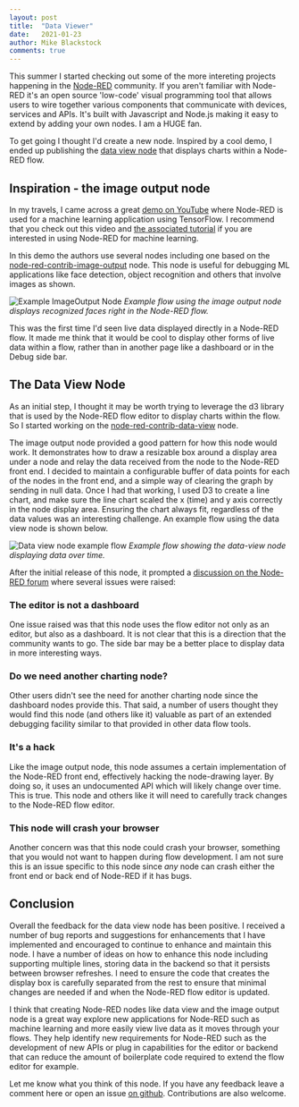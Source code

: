 ```yaml
---
layout: post
title:  "Data Viewer"
date:   2021-01-23
author: Mike Blackstock
comments: true
---
```


This summer I started checking out some of the more intereting projects happening in the [Node-RED](https://nodered.org/) community.  If you aren't familiar with Node-RED it's an open source 'low-code' visual programming tool that allows users to wire together various components that communicate with devices, services and APIs.  It's built with Javascript and Node.js making it easy to extend by adding your own nodes.  I am a HUGE fan.

To get going I thought I'd create a new node.  Inspired by a cool demo, I ended up publishing the [data view node](https://flows.nodered.org/node/node-red-contrib-data-view) that displays charts within a Node-RED flow.

## Inspiration - the image output node

In my travels, I came across a great [demo on YouTube](https://www.youtube.com/watch?v=bOdlPwWej98) where Node-RED is used for a machine learning application using TensorFlow.  I recommend that you check out this video and [the associated tutorial](https://developer.ibm.com/tutorials/building-a-machine-learning-node-for-node-red-using-tensorflowjs) if you are interested in using Node-RED for machine learning.

In this demo the authors use several nodes including one based on the [node-red-contrib-image-output](https://flows.nodered.org/node/node-red-contrib-image-output) node.  This node is useful for debugging ML applications like face detection, object recognition and others that involve images as shown.

![Example ImageOutput Node](https://raw.githubusercontent.com/rikukissa/node-red-contrib-image-output/master/.github/preview.png)
*Example flow using the image output node displays recognized faces right in the Node-RED flow.*

This was the first time I'd seen live data displayed directly in a Node-RED flow.  It made me think that it would be cool to display other forms of live data within a flow, rather than in another page like a dashboard or in the Debug side bar.

## The Data View Node

As an initial step, I thought it may be worth trying to leverage the d3 library that is used by the Node-RED flow editor to display charts within the flow.  So I started working on the [node-red-contrib-data-view](https://flows.nodered.org/node/node-red-contrib-data-view) node.

The image output node provided a good pattern for how this node would work.  It demonstrates how to draw a resizable box around a display area under a node and relay the data received from the node to the Node-RED front end.  I decided to maintain a configurable buffer of data points for each of the nodes in the front end, and a simple way of clearing the graph by sending in null data.  Once I had that working, I used D3 to create a line chart, and make sure the line chart scaled the x (time) and y axis correctly in the node display area.  Ensuring the chart always fit, regardless of the data values was an interesting challenge.  An example flow using the data view node is shown below.

![Data view node example flow](https://user-images.githubusercontent.com/707704/103112409-1f14b480-460a-11eb-8695-84db53fc88c9.png)
*Example flow showing the data-view node displaying data over time.*

After the initial release of this node, it prompted a [discussion on the Node-RED forum](https://discourse.nodered.org/t/node-red-contrib-data-view/38086) where several issues were raised:

### The editor is not a dashboard
One issue raised was that this node uses the flow editor not only as an editor, but also as a dashboard.  It is not clear that this is a direction that the community wants to go.  The side bar may be a better place to display data in more interesting ways.

### Do we need another charting node?
Other users didn't see the need for another charting node since the dashboard nodes provide this.  That said, a number of users thought they would find this node (and others like it) valuable as part of an extended debugging facility similar to that provided in other data flow tools.

### It's a hack
Like the image output node, this node assumes a certain implementation of the Node-RED front end, effectively hacking the node-drawing layer. By doing so, it  uses an undocumented API which will likely change over time.  This is true.  This node and others like it will need to carefully track changes to the Node-RED flow editor.

### This node will crash your browser
Another concern was that this node could crash your browser, something that you would not want to happen during flow development.  I am not sure this is an issue specific to this node since *any* node can crash either the front end or back end of Node-RED if it has bugs.

## Conclusion

Overall the feedback for the data view node has been  positive.  I received a number of bug reports and suggestions for enhancements that I have implemented and encouraged to continue to enhance and maintain this node.  I have a number of ideas on how to enhance this node including supporting multiple lines, storing data in the backend so that it persists between browser refreshes.  I need to ensure the code that creates the display box is carefully separated from the rest to ensure that minimal changes are needed if and when the Node-RED flow editor is updated.

I think that creating Node-RED nodes like data view and the image output node is a great way explore new applications for Node-RED such as machine learning and more easily view live data as it moves through your flows.  They help identify new requirements for Node-RED such as the development of new APIs or plug in capabilities for the editor or backend that can reduce the amount of boilerplate code required to extend the flow editor for example.

Let me know what you think of this node.  If you have any feedback leave a comment here or open an issue [on github](https://github.com/mblackstock/node-red-contrib-data-view). Contributions are also welcome.












